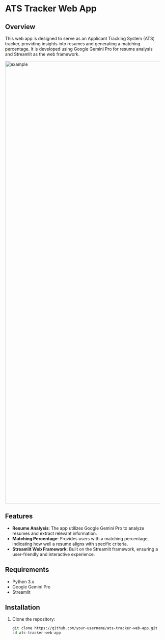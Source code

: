 # ATS Tracker Web App

## Overview

This web app is designed to serve as an Applicant Tracking System (ATS) tracker, providing insights into resumes and generating a matching percentage. It is developed using Google Gemini Pro for resume analysis and Streamlit as the web framework.

<img width="1440" alt="example" src="https://github.com/ChanderMohan27/ATS-Tracking-System/assets/128381758/e47fbe0b-4482-4a6a-ace2-33ee30d58c29">


## Features

- **Resume Analysis**: The app utilizes Google Gemini Pro to analyze resumes and extract relevant information.
- **Matching Percentage**: Provides users with a matching percentage, indicating how well a resume aligns with specific criteria.
- **Streamlit Web Framework**: Built on the Streamlit framework, ensuring a user-friendly and interactive experience.

## Requirements

- Python 3.x
- Google Gemini Pro
- Streamlit

## Installation

1. Clone the repository:

   ```bash
   git clone https://github.com/your-username/ats-tracker-web-app.git
   cd ats-tracker-web-app

